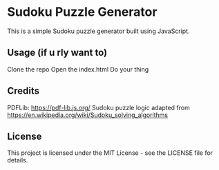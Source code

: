 # Sudoku Puzzle Generator
This is a simple Sudoku puzzle generator built using JavaScript.

## Usage (if u rly want to)
Clone the repo
Open the index.html
Do your thing

## Credits
PDFLib: https://pdf-lib.js.org/
Sudoku puzzle logic adapted from https://en.wikipedia.org/wiki/Sudoku_solving_algorithms

## License
This project is licensed under the MIT License - see the LICENSE file for details.
